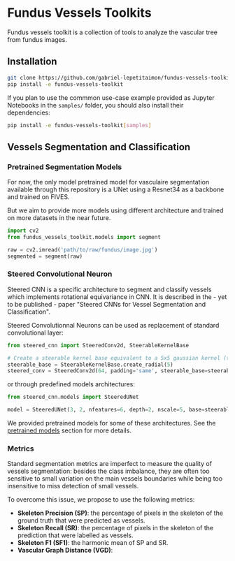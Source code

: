 # Fundus Vessels Toolkits

Fundus vessels toolkit is a collection of tools to analyze the vascular tree from fundus images.


## Installation


```bash
git clone https://github.com/gabriel-lepetitaimon/fundus-vessels-toolkit.git
pip install -e fundus-vessels-toolkit
```

If you plan to use the commmon use-case example provided as Jupyter Notebooks in the `samples/` folder, you should 
also install their dependencies:
```bash
pip install -e fundus-vessels-toolkit[samples]
```

## Vessels Segmentation and Classification

### Pretrained Segmentation Models
For now, the only model pretrained model for vasculaire segmentation available through this repository 
is a UNet using a Resnet34 as a backbone and trained on FIVES.

But we aim to provide more models using different architecture and trained on more datasets in the near future.

```python
import cv2
from fundus_vessels_toolkit.models import segment

raw = cv2.imread('path/to/raw/fundus/image.jpg')
segmented = segment(raw)
```


### Steered Convolutional Neuron
Steered CNN is a specific architecture to segment and classify vessels which implements rotational equivariance in CNN.
It is described in the - yet to be published - paper "Steered CNNs for Vessel Segmentation and Classification".

Steered Convolutionnal Neurons can be used as replacement of standard convolutional layer:
```python
from steered_cnn import SteeredConv2d, SteerableKernelBase

# Create a steerable kernel base equivalent to a 5x5 gaussian kernel (the actual kernel size is 7x7 to accommodate 45 degrees rotation).
steerable_base = SteerableKernelBase.create_radial(5)
steered_conv = SteeredConv2d(64, padding='same', steerable_base=steerable_base, nonlinearity='relu') 
```

or through predefined models architectures:
```python
from steered_cnn.models import SteeredUNet

model = SteeredUNet(3, 2, nfeatures=6, depth=2, nscale=5, base=steerable_base)
```

We provided pretrained models for some of these architectures. See the [pretrained models](#pretrained-models) section for more details.

### Metrics
Standard segmentation metrics are imperfect to measure the quality of vessels segmentation: besides the class imbalance,
they are often too sensitive to small variation on the main vessels boundaries while being too insensitive to miss 
detection of small vessels.

To overcome this issue, we propose to use the following metrics:
- **Skeleton Precision (SP)**: the percentage of pixels in the skeleton of the ground truth that were predicted as vessels.
- **Skeleton Recall (SR)**: the percentage of pixels in the skeleton of the prediction that were labelled as vessels.
- **Skeleton F1 (SF1)**: the harmonic mean of SP and SR.
- **Vascular Graph Distance (VGD)**:


